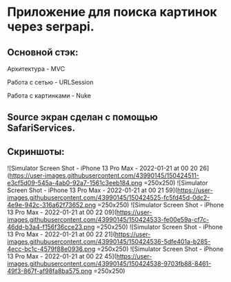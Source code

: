 # Приложение для поиска картинок через serpapi.

## Основной стэк:

Архитектура - MVC

Работа с сетью - URLSession

Работа с картинками - Nuke

## Source экран сделан с помощью SafariServices.

## Скриншоты:
![Simulator Screen Shot - iPhone 13 Pro Max - 2022-01-21 at 00 20 26](https://user-images.githubusercontent.com/43990145/150424511-e3cf5d09-545a-4ab0-92a7-1561c3eeb184.png =250x250)
![Simulator Screen Shot - iPhone 13 Pro Max - 2022-01-21 at 00 21 59](https://user-images.githubusercontent.com/43990145/150424525-fc5fd45d-0dc2-4e9e-942c-316a62f73652.png =250x250)
![Simulator Screen Shot - iPhone 13 Pro Max - 2022-01-21 at 00 22 09](https://user-images.githubusercontent.com/43990145/150424533-fe00e59a-cf7c-46dd-b3a4-f156f36cce23.png =250x250)
![Simulator Screen Shot - iPhone 13 Pro Max - 2022-01-21 at 00 22 21](https://user-images.githubusercontent.com/43990145/150424536-5dfe401a-b285-4ecc-bc1c-4579f88e0936.png =250x250)
![Simulator Screen Shot - iPhone 13 Pro Max - 2022-01-21 at 00 22 45](https://user-images.githubusercontent.com/43990145/150424538-9703fb88-8461-49f3-867f-af98fa8ba575.png =250x250)
